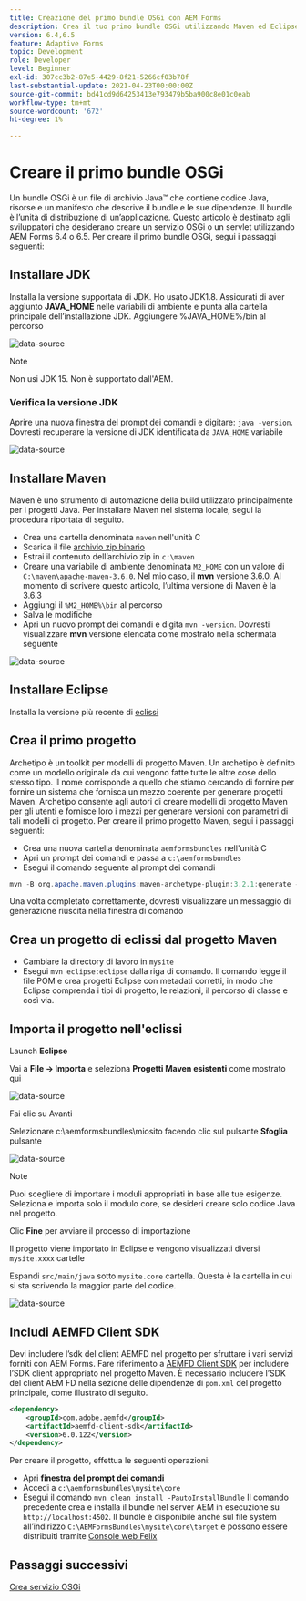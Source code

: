 ```yaml
---
title: Creazione del primo bundle OSGi con AEM Forms
description: Crea il tuo primo bundle OSGi utilizzando Maven ed Eclipse
version: 6.4,6.5
feature: Adaptive Forms
topic: Development
role: Developer
level: Beginner
exl-id: 307cc3b2-87e5-4429-8f21-5266cf03b78f
last-substantial-update: 2021-04-23T00:00:00Z
source-git-commit: bd41cd9d64253413e793479b5ba900c8e01c0eab
workflow-type: tm+mt
source-wordcount: '672'
ht-degree: 1%

---
```


# Creare il primo bundle OSGi

Un bundle OSGi è un file di archivio Java™ che contiene codice Java, risorse e un manifesto che descrive il bundle e le sue dipendenze. Il bundle è l’unità di distribuzione di un’applicazione. Questo articolo è destinato agli sviluppatori che desiderano creare un servizio OSGi o un servlet utilizzando AEM Forms 6.4 o 6.5. Per creare il primo bundle OSGi, segui i passaggi seguenti:


## Installare JDK

Installa la versione supportata di JDK. Ho usato JDK1.8. Assicurati di aver aggiunto **JAVA_HOME** nelle variabili di ambiente e punta alla cartella principale dell’installazione JDK.
Aggiungere %JAVA_HOME%/bin al percorso

![data-source](assets/java-home.JPG)

>[!NOTE]
> Non usi JDK 15. Non è supportato dall&#39;AEM.

### Verifica la versione JDK

Aprire una nuova finestra del prompt dei comandi e digitare: `java -version`. Dovresti recuperare la versione di JDK identificata da `JAVA_HOME` variabile

![data-source](assets/java-version.JPG)

## Installare Maven

Maven è uno strumento di automazione della build utilizzato principalmente per i progetti Java. Per installare Maven nel sistema locale, segui la procedura riportata di seguito.

* Crea una cartella denominata `maven` nell&#39;unità C
* Scarica il file [archivio zip binario](https://maven.apache.org/download.cgi)
* Estrai il contenuto dell’archivio zip in `c:\maven`
* Creare una variabile di ambiente denominata `M2_HOME` con un valore di `C:\maven\apache-maven-3.6.0`. Nel mio caso, il **mvn** versione 3.6.0. Al momento di scrivere questo articolo, l’ultima versione di Maven è la 3.6.3
* Aggiungi il `%M2_HOME%\bin` al percorso
* Salva le modifiche
* Apri un nuovo prompt dei comandi e digita `mvn -version`. Dovresti visualizzare **mvn** versione elencata come mostrato nella schermata seguente

![data-source](assets/mvn-version.JPG)


## Installare Eclipse

Installa la versione più recente di [eclissi](https://www.eclipse.org/downloads/)

## Crea il primo progetto

Archetipo è un toolkit per modelli di progetto Maven. Un archetipo è definito come un modello originale da cui vengono fatte tutte le altre cose dello stesso tipo. Il nome corrisponde a quello che stiamo cercando di fornire per fornire un sistema che fornisca un mezzo coerente per generare progetti Maven. Archetipo consente agli autori di creare modelli di progetto Maven per gli utenti e fornisce loro i mezzi per generare versioni con parametri di tali modelli di progetto.
Per creare il primo progetto Maven, segui i passaggi seguenti:

* Crea una nuova cartella denominata `aemformsbundles` nell&#39;unità C
* Apri un prompt dei comandi e passa a `c:\aemformsbundles`
* Esegui il comando seguente al prompt dei comandi

```java
mvn -B org.apache.maven.plugins:maven-archetype-plugin:3.2.1:generate -D archetypeGroupId=com.adobe.aem -D archetypeArtifactId=aem-project-archetype -D archetypeVersion=36 -D appTitle="My Site" -D appId="mysite" -D groupId="com.mysite" -D aemVersion=6.5.13
```

Una volta completato correttamente, dovresti visualizzare un messaggio di generazione riuscita nella finestra di comando

## Crea un progetto di eclissi dal progetto Maven

* Cambiare la directory di lavoro in `mysite`
* Esegui `mvn eclipse:eclipse` dalla riga di comando. Il comando legge il file POM e crea progetti Eclipse con metadati corretti, in modo che Eclipse comprenda i tipi di progetto, le relazioni, il percorso di classe e così via.

## Importa il progetto nell&#39;eclissi

Launch **Eclipse**

Vai a **File -> Importa** e seleziona **Progetti Maven esistenti** come mostrato qui

![data-source](assets/import-mvn-project.JPG)

Fai clic su Avanti

Selezionare c:\aemformsbundles\miosito facendo clic sul pulsante **Sfoglia** pulsante

![data-source](assets/mysite-eclipse-project.png)

>[!NOTE]
>Puoi scegliere di importare i moduli appropriati in base alle tue esigenze. Seleziona e importa solo il modulo core, se desideri creare solo codice Java nel progetto.

Clic **Fine** per avviare il processo di importazione

Il progetto viene importato in Eclipse e vengono visualizzati diversi `mysite.xxxx` cartelle

Espandi `src/main/java` sotto `mysite.core` cartella. Questa è la cartella in cui si sta scrivendo la maggior parte del codice.

![data-source](assets/mysite-core-project.png)

## Includi AEMFD Client SDK

Devi includere l’sdk del client AEMFD nel progetto per sfruttare i vari servizi forniti con AEM Forms. Fare riferimento a [AEMFD Client SDK](https://mvnrepository.com/artifact/com.adobe.aemfd/aemfd-client-sdk) per includere l’SDK client appropriato nel progetto Maven. È necessario includere l’SDK del client AEM FD nella sezione delle dipendenze di `pom.xml` del progetto principale, come illustrato di seguito.

```xml
<dependency>
    <groupId>com.adobe.aemfd</groupId>
    <artifactId>aemfd-client-sdk</artifactId>
    <version>6.0.122</version>
</dependency>
```

Per creare il progetto, effettua le seguenti operazioni:

* Apri **finestra del prompt dei comandi**
* Accedi a `c:\aemformsbundles\mysite\core`
* Esegui il comando `mvn clean install -PautoInstallBundle`
Il comando precedente crea e installa il bundle nel server AEM in esecuzione su `http://localhost:4502`. Il bundle è disponibile anche sul file system all’indirizzo
   `C:\AEMFormsBundles\mysite\core\target` e possono essere distribuiti tramite [Console web Felix](http://localhost:4502/system/console/bundles)

## Passaggi successivi

[Crea servizio OSGi](./create-osgi-service.md)

